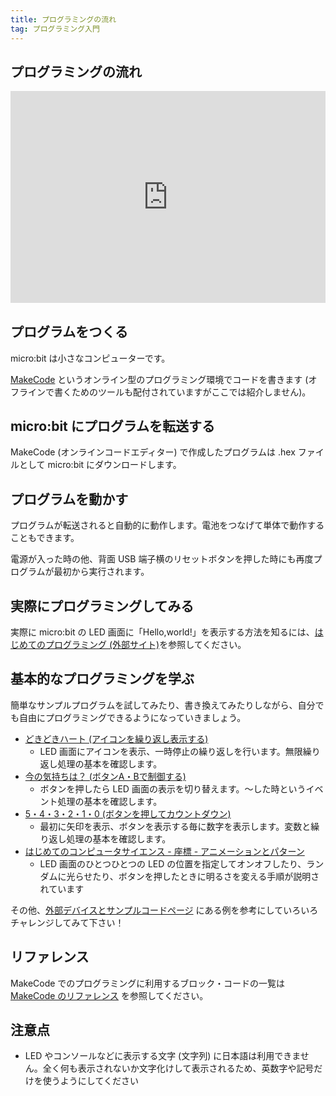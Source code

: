 ```yaml
---
title: プログラミングの流れ
tag: プログラミング入門
---
```


## プログラミングの流れ

<div style="width:100%;height:0px;position:relative;padding-bottom:67.353%;"><iframe src="https://streamable.com/e/o84odu?loop=0" frameborder="0" width="100%" height="100%" allowfullscreen style="width:100%;height:100%;position:absolute;left:0px;top:0px;overflow:hidden;" loading="lazy"></iframe></div>

## プログラムをつくる

micro:bit は小さなコンピューターです。

[MakeCode](https://makecode.microbit.org/) というオンライン型のプログラミング環境でコードを書きます (オフラインで書くためのツールも配付されていますがここでは紹介しません)。

## micro:bit にプログラムを転送する

MakeCode (オンラインコードエディター) で作成したプログラムは .hex ファイルとして micro:bit にダウンロードします。

## プログラムを動かす

プログラムが転送されると自動的に動作します。電池をつなげて単体で動作することもできます。

電源が入った時の他、背面 USB 端子横のリセットボタンを押した時にも再度プログラムが最初から実行されます。

## 実際にプログラミングしてみる

実際に micro:bit の LED 画面に「Hello,world!」を表示する方法を知るには、[はじめてのプログラミング (外部サイト)](https://sanuki-tech.net/micro-bit/programming/first-step/)を参照してください。

## 基本的なプログラミングを学ぶ

簡単なサンプルプログラムを試してみたり、書き換えてみたりしながら、自分でも自由にプログラミングできるようになっていきましょう。

- [どきどきハート (アイコンを繰り返し表示する)](https://sanuki-tech.net/micro-bit/appendix-sample-program/dokidoki-heart/)
  - LED 画面にアイコンを表示、一時停止の繰り返しを行います。無限繰り返し処理の基本を確認します。
- [今の気持ちは？ (ボタンA・Bで制御する)](https://sanuki-tech.net/micro-bit/appendix-sample-program/button-a-b/)
  - ボタンを押したら LED 画面の表示を切り替えます。〜した時というイベント処理の基本を確認します。
- [5・4・3・2・1・0 (ボタンを押してカウントダウン)](https://sanuki-tech.net/micro-bit/appendix-sample-program/count-down/)
  - 最初に矢印を表示、ボタンを表示する毎に数字を表示します。変数と繰り返し処理の基本を確認します。
- [はじめてのコンピュータサイエンス - 座標 - アニメーションとパターン](https://makecode.microbit.org/courses/csintro/coordinates/activity)
  - LED 画面のひとつひとつの LED の位置を指定してオンオフしたり、ランダムに光らせたり、ボタンを押したときに明るさを変える手順が説明されています

その他、[外部デバイスとサンプルコードページ](examples.md) にある例を参考にしていろいろチャレンジしてみて下さい！

## リファレンス

MakeCode でのプログラミングに利用するブロック・コードの一覧は [MakeCode のリファレンス](https://makecode.microbit.org/reference) を参照してください。

## 注意点

- LED やコンソールなどに表示する文字 (文字列) に日本語は利用できません。全く何も表示されないか文字化けして表示されるため、英数字や記号だけを使うようにしてください

